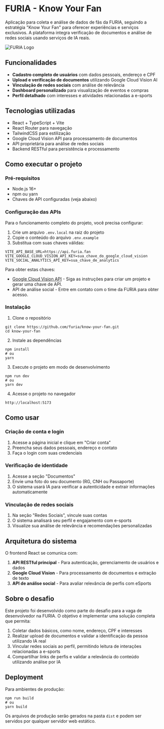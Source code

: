 # FURIA - Know Your Fan

Aplicação para coleta e análise de dados de fãs da FURIA, seguindo a estratégia "Know Your Fan" para oferecer experiências e serviços exclusivos. A plataforma integra verificação de documentos e análise de redes sociais usando serviços de IA reais.

![FURIA Logo](https://upload.wikimedia.org/wikipedia/commons/7/7f/Logo_of_FURIA_Esports.svg)

## Funcionalidades

- **Cadastro completo de usuários** com dados pessoais, endereço e CPF
- **Upload e verificação de documentos** utilizando Google Cloud Vision AI
- **Vinculação de redes sociais** com análise de relevância
- **Dashboard personalizado** para visualização de eventos e compras
- **Perfil detalhado** com interesses e atividades relacionadas a e-sports

## Tecnologias utilizadas

- React + TypeScript + Vite
- React Router para navegação
- TailwindCSS para estilização
- Google Cloud Vision API para processamento de documentos
- API proprietária para análise de redes sociais
- Backend RESTful para persistência e processamento

## Como executar o projeto

### Pré-requisitos

- Node.js 16+
- npm ou yarn
- Chaves de API configuradas (veja abaixo)

### Configuração das APIs

Para o funcionamento completo do projeto, você precisa configurar:

1. Crie um arquivo `.env.local` na raiz do projeto 
2. Copie o conteúdo do arquivo `.env.example`
3. Substitua com suas chaves válidas:

```
VITE_API_BASE_URL=https://api.furia.fan
VITE_GOOGLE_CLOUD_VISION_API_KEY=sua_chave_do_google_cloud_vision
VITE_SOCIAL_ANALYTICS_API_KEY=sua_chave_de_analytics
```

Para obter estas chaves:
- [Google Cloud Vision API](https://cloud.google.com/vision/docs/setup) - Siga as instruções para criar um projeto e gerar uma chave de API.
- API de análise social - Entre em contato com o time da FURIA para obter acesso.

### Instalação

1. Clone o repositório
```
git clone https://github.com/furia/know-your-fan.git
cd know-your-fan
```

2. Instale as dependências
```
npm install
# ou
yarn
```

3. Execute o projeto em modo de desenvolvimento
```
npm run dev
# ou
yarn dev
```

4. Acesse o projeto no navegador
```
http://localhost:5173
```

## Como usar

### Criação de conta e login

1. Acesse a página inicial e clique em "Criar conta"
2. Preencha seus dados pessoais, endereço e contato
3. Faça o login com suas credenciais

### Verificação de identidade

1. Acesse a seção "Documentos"
2. Envie uma foto do seu documento (RG, CNH ou Passaporte)
3. O sistema usará IA para verificar a autenticidade e extrair informações automaticamente

### Vinculação de redes sociais

1. Na seção "Redes Sociais", vincule suas contas
2. O sistema analisará seu perfil e engajamento com e-sports
3. Visualize sua análise de relevância e recomendações personalizadas

## Arquitetura do sistema

O frontend React se comunica com:
1. **API RESTful principal** - Para autenticação, gerenciamento de usuários e dados
2. **Google Cloud Vision** - Para processamento de documentos e extração de texto
3. **API de análise social** - Para avaliar relevância de perfis com eSports

## Sobre o desafio

Este projeto foi desenvolvido como parte do desafio para a vaga de desenvolvedor na FURIA. O objetivo é implementar uma solução completa que permita:

1. Coletar dados básicos, como nome, endereço, CPF e interesses
2. Realizar upload de documentos e validar a identificação da pessoa utilizando IA real
3. Vincular redes sociais ao perfil, permitindo leitura de interações relacionadas a e-sports
4. Compartilhar links de perfis e validar a relevância do conteúdo utilizando análise por IA

## Deployment

Para ambientes de produção:
```
npm run build
# ou 
yarn build
```

Os arquivos de produção serão gerados na pasta `dist` e podem ser servidos por qualquer servidor web estático. 